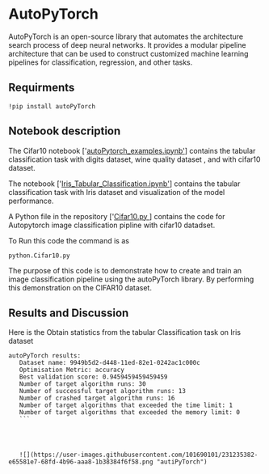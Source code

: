 # AutoPyTorch
AutoPyTorch is an open-source library that automates the architecture search process of deep neural networks. It provides a modular pipeline architecture that can be used to construct customized machine learning pipelines for classification, regression, and other tasks.


## Requirments  

 ```
!pip install autoPyTorch
```
## Notebook description
The Cifar10 notebook ['[autoPytorch_examples.ipynb'](https://github.com/ilyas4225/AutoPyTorch/blob/main/autoPytorch_examples.ipynb)] contains the tabular classification task with digits dataset, wine quality dataset , and with cifar10 dataset.

The notebook ['[Iris_Tabular_Classification.ipynb'](https://github.com/ilyas4225/AutoPyTorch/blob/main/Iris_Tabular_Classification.ipynb)] contains the tabular classification task with Iris dataset and visualization of the model performance.



 A Python file in the repository ['[Cifar10.py ](https://github.com/ilyas4225/AutoPyTorch/blob/main/Cifar10.py)] contains the  code for Autopytorch image classification pipline with cifar10 datadset.


To Run this code the command is as

 ```
python.Cifar10.py
```

The purpose of this code is to demonstrate how to create and train an image classification pipeline using the autoPyTorch library. By performing this demonstration on the CIFAR10 dataset.




## Results and Discussion

Here is the Obtain statistics from the tabular Classification task on Iris dataset

 ```
autoPyTorch results:
	Dataset name: 9949b5d2-d448-11ed-82e1-0242ac1c000c
	Optimisation Metric: accuracy
	Best validation score: 0.9459459459459459
	Number of target algorithm runs: 30
	Number of successful target algorithm runs: 13
	Number of crashed target algorithm runs: 16
	Number of target algorithms that exceeded the time limit: 1
	Number of target algorithms that exceeded the memory limit: 0
	```
	
	
	
	
	![](https://user-images.githubusercontent.com/101690101/231235382-e65581e7-68fd-4b96-aaa8-1b38384f6f58.png "autiPyTorch")

	
	
	
	
	
	
